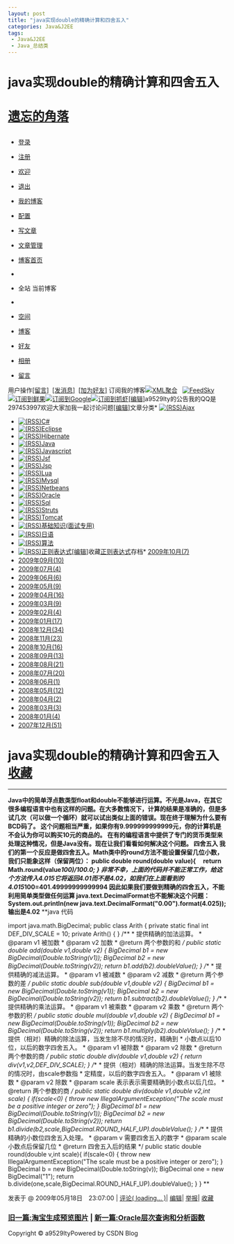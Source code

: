 ```yaml
---
layout: post
title: "java实现double的精确计算和四舍五入"
categories: Java&J2EE
tags: 
 - Java&J2EE
 - Java_总结类
--- 
```


# java实现double的精确计算和四舍五入

# [遗忘的角落](http://blog.csdn.net/a9529lty)

##

* [登录](http://passport.csdn.net/UserLogin.aspx)
* [注册](http://passport.csdn.net/CSDNUserRegister.aspx)
* [欢迎](http://hi.csdn.net/)
* [退出](http://writeblog.csdn.net/Signout.aspx)
* [我的博客](http://blog.csdn.net/)
* [配置](http://writeblog.csdn.net/configure.aspx)
* [写文章](http://writeblog.csdn.net/PostEdit.aspx)
* [文章管理](http://writeblog.csdn.net/PostList.aspx)
* [博客首页](http://blog.csdn.net/)

*
* 全站 当前博客
*

* [空间](http://hi.csdn.net/a9529lty)
* [博客](http://blog.csdn.net/a9529lty)
* [好友](http://hi.csdn.net/!s/friend/list/a9529lty)
* [相册](http://hi.csdn.net/!s/album/list/a9529lty)
* [留言](http://hi.csdn.net/!s/wall/to/a9529lty)

用户操作[[留言]](http://hi.csdn.net/!s/wall/to/a9529lty)  [[发消息]](http://hi.csdn.net/!s/msg/to/a9529lty)  [[加为好友]](http://hi.csdn.net/!s/friend/add/a9529lty) 订阅我的博客[![XML聚合]()](http://feeds.feedsky.com/csdn.net/a9529lty)   [![FeedSky]()](http://feeds.feedsky.com/csdn.net/a9529lty)[![订阅到鲜果]()](http://www.xianguo.com/subscribe.php?url=http://feeds.feedsky.com/csdn.net/a9529lty)[![订阅到Google]()](http://fusion.google.com/add?feedurl=http://feeds.feedsky.com/csdn.net/a9529lty)[![订阅到抓虾]()](http://www.zhuaxia.com/add_channel.php?url=http://feeds.feedsky.com/csdn.net/a9529lty)[[编辑]](http://writeblog.csdn.net/configure.aspx)a9529lty的公告我的QQ是297453997欢迎大家加我一起讨论问题[[编辑]](http://writeblog.csdn.net/EditCategories.aspx?catID=1)文章分类* [![(RSS)]()](http://blog.csdn.net/a9529lty/category/354401.aspx/rss)[Ajax](http://blog.csdn.net/a9529lty/category/354401.aspx)
* [![(RSS)]()](http://blog.csdn.net/a9529lty/category/352346.aspx/rss)[C#](http://blog.csdn.net/a9529lty/category/352346.aspx)
* [![(RSS)]()](http://blog.csdn.net/a9529lty/category/526658.aspx/rss)[Eclipse](http://blog.csdn.net/a9529lty/category/526658.aspx "Eclipse")
* [![(RSS)]()](http://blog.csdn.net/a9529lty/category/354338.aspx/rss)[Hibernate](http://blog.csdn.net/a9529lty/category/354338.aspx)
* [![(RSS)]()](http://blog.csdn.net/a9529lty/category/352340.aspx/rss)[Java](http://blog.csdn.net/a9529lty/category/352340.aspx)
* [![(RSS)]()](http://blog.csdn.net/a9529lty/category/352342.aspx/rss)[Javascript](http://blog.csdn.net/a9529lty/category/352342.aspx)
* [![(RSS)]()](http://blog.csdn.net/a9529lty/category/356239.aspx/rss)[Jsf](http://blog.csdn.net/a9529lty/category/356239.aspx)
* [![(RSS)]()](http://blog.csdn.net/a9529lty/category/356238.aspx/rss)[Jsp](http://blog.csdn.net/a9529lty/category/356238.aspx)
* [![(RSS)]()](http://blog.csdn.net/a9529lty/category/600868.aspx/rss)[Lua](http://blog.csdn.net/a9529lty/category/600868.aspx "Lua ")
* [![(RSS)]()](http://blog.csdn.net/a9529lty/category/431500.aspx/rss)[Mysql](http://blog.csdn.net/a9529lty/category/431500.aspx)
* [![(RSS)]()](http://blog.csdn.net/a9529lty/category/352341.aspx/rss)[Netbeans](http://blog.csdn.net/a9529lty/category/352341.aspx)
* [![(RSS)]()](http://blog.csdn.net/a9529lty/category/353973.aspx/rss)[Oracle](http://blog.csdn.net/a9529lty/category/353973.aspx)
* [![(RSS)]()](http://blog.csdn.net/a9529lty/category/403584.aspx/rss)[Sql](http://blog.csdn.net/a9529lty/category/403584.aspx)
* [![(RSS)]()](http://blog.csdn.net/a9529lty/category/430229.aspx/rss)[Struts](http://blog.csdn.net/a9529lty/category/430229.aspx)
* [![(RSS)]()](http://blog.csdn.net/a9529lty/category/354337.aspx/rss)[Tomcat](http://blog.csdn.net/a9529lty/category/354337.aspx)
* [![(RSS)]()](http://blog.csdn.net/a9529lty/category/593722.aspx/rss)[基础知识(面试专用)](http://blog.csdn.net/a9529lty/category/593722.aspx "面试专用")
* [![(RSS)]()](http://blog.csdn.net/a9529lty/category/449114.aspx/rss)[日语](http://blog.csdn.net/a9529lty/category/449114.aspx)
* [![(RSS)]()](http://blog.csdn.net/a9529lty/category/507814.aspx/rss)[算法](http://blog.csdn.net/a9529lty/category/507814.aspx)
* [![(RSS)]()](http://blog.csdn.net/a9529lty/category/352351.aspx/rss)[正则表达式](http://blog.csdn.net/a9529lty/category/352351.aspx)[[编辑]](http://writeblog.csdn.net/ArticleList.aspx)收藏[正则表达式](http://blog.csdn.net/a9529lty/category/352350.aspx)存档* [2009年10月(7)](http://blog.csdn.net/a9529lty/archive/2009/10.aspx)
* [2009年09月(10)](http://blog.csdn.net/a9529lty/archive/2009/09.aspx)
* [2009年07月(4)](http://blog.csdn.net/a9529lty/archive/2009/07.aspx)
* [2009年06月(6)](http://blog.csdn.net/a9529lty/archive/2009/06.aspx)
* [2009年05月(9)](http://blog.csdn.net/a9529lty/archive/2009/05.aspx)
* [2009年04月(16)](http://blog.csdn.net/a9529lty/archive/2009/04.aspx)
* [2009年03月(9)](http://blog.csdn.net/a9529lty/archive/2009/03.aspx)
* [2009年02月(4)](http://blog.csdn.net/a9529lty/archive/2009/02.aspx)
* [2009年01月(17)](http://blog.csdn.net/a9529lty/archive/2009/01.aspx)
* [2008年12月(34)](http://blog.csdn.net/a9529lty/archive/2008/12.aspx)
* [2008年11月(23)](http://blog.csdn.net/a9529lty/archive/2008/11.aspx)
* [2008年10月(16)](http://blog.csdn.net/a9529lty/archive/2008/10.aspx)
* [2008年09月(13)](http://blog.csdn.net/a9529lty/archive/2008/09.aspx)
* [2008年08月(21)](http://blog.csdn.net/a9529lty/archive/2008/08.aspx)
* [2008年07月(20)](http://blog.csdn.net/a9529lty/archive/2008/07.aspx)
* [2008年06月(1)](http://blog.csdn.net/a9529lty/archive/2008/06.aspx)
* [2008年05月(12)](http://blog.csdn.net/a9529lty/archive/2008/05.aspx)
* [2008年04月(2)](http://blog.csdn.net/a9529lty/archive/2008/04.aspx)
* [2008年03月(3)](http://blog.csdn.net/a9529lty/archive/2008/03.aspx)
* [2008年01月(4)](http://blog.csdn.net/a9529lty/archive/2008/01.aspx)
* [2007年12月(51)](http://blog.csdn.net/a9529lty/archive/2007/12.aspx)
# java实现double的精确计算和四舍五入 [收藏]( "收藏到我的网摘中，并分享给我的朋友")

****
**Java中的简单浮点数类型float和double不能够进行运算。不光是Java，在其它很多编程语言中也有这样的问题。在大多数情况下，计算的结果是准确的，但是多试几次（可以做一个循环）就可以试出类似上面的错误。现在终于理解为什么要有BCD码了。
这个问题相当严重，如果你有9.999999999999元，你的计算机是不会认为你可以购买10元的商品的。
在有的编程语言中提供了专门的货币类型来处理这种情况，但是Java没有。现在让我们看看如何解决这个问题。
四舍五入
我们的第一个反应是做四舍五入。Math类中的round方法不能设置保留几位小数，我们只能象这样（保留两位）：
public double round(double value){
    return Math.round(value*100)/100.0;
}
非常不幸，上面的代码并不能正常工作，给这个方法传入4.015它将返回4.01而不是4.02，如我们在上面看到的
4.015*100=401.49999999999994
因此如果我们要做到精确的四舍五入，不能利用简单类型做任何运算
java.text.DecimalFormat也不能解决这个问题：
System.out.println(new java.text.DecimalFormat("0.00").format(4.025));
输出是4.02**
**java 代码

import java.math.BigDecimal; public class Arith { private static final int DEF_DIV_SCALE = 10; private Arith() { } /** * 提供精确的加法运算。 * @param v1 被加数 * @param v2 加数 * @return 两个参数的和 */ public static double add(double v1,double v2) { BigDecimal b1 = new BigDecimal(Double.toString(v1)); BigDecimal b2 = new BigDecimal(Double.toString(v2)); return b1.add(b2).doubleValue(); } /** * 提供精确的减法运算。 * @param v1 被减数 * @param v2 减数 * @return 两个参数的差 */ public static double sub(double v1,double v2) { BigDecimal b1 = new BigDecimal(Double.toString(v1)); BigDecimal b2 = new BigDecimal(Double.toString(v2)); return b1.subtract(b2).doubleValue(); } /** * 提供精确的乘法运算。 * @param v1 被乘数 * @param v2 乘数 * @return 两个参数的积 */ public static double mul(double v1,double v2) { BigDecimal b1 = new BigDecimal(Double.toString(v1)); BigDecimal b2 = new BigDecimal(Double.toString(v2)); return b1.multiply(b2).doubleValue(); } /** * 提供（相对）精确的除法运算，当发生除不尽的情况时，精确到 * 小数点以后10位，以后的数字四舍五入。 * @param v1 被除数 * @param v2 除数 * @return 两个参数的商 */ public static double div(double v1,double v2) { return div(v1,v2,DEF_DIV_SCALE); } /** * 提供（相对）精确的除法运算。当发生除不尽的情况时，由scale参数指 * 定精度，以后的数字四舍五入。 * @param v1 被除数 * @param v2 除数 * @param scale 表示表示需要精确到小数点以后几位。 * @return 两个参数的商 */ public static double div(double v1,double v2,int scale) { if(scale<0) { throw new IllegalArgumentException("The scale must be a positive integer or zero"); } BigDecimal b1 = new BigDecimal(Double.toString(v1)); BigDecimal b2 = new BigDecimal(Double.toString(v2)); return b1.divide(b2,scale,BigDecimal.ROUND_HALF_UP).doubleValue(); } /** * 提供精确的小数位四舍五入处理。 * @param v 需要四舍五入的数字 * @param scale 小数点后保留几位 * @return 四舍五入后的结果 */ public static double round(double v,int scale){ if(scale<0) { throw new IllegalArgumentException("The scale must be a positive integer or zero"); } BigDecimal b = new BigDecimal(Double.toString(v)); BigDecimal one = new BigDecimal("1"); return b.divide(one,scale,BigDecimal.ROUND_HALF_UP).doubleValue(); } }
**

发表于 @ 2009年05月18日　23:07:00 | [评论( loading...  )](http://blog.csdn.net/a9529lty/archive/2009/05/18/4199684.aspx#FeedBack "评论")| [编辑](http://writeblog.csdn.net/PostEdit.aspx?entryId=4199684 "编辑")| [举报](mailto:webmaster@csdn.net?subject=Article%20Report!!!&body=Author:a9529lty%0D%0AURL:http://blog.csdn.net/ArticleContent.aspx?UserName=a9529lty&Entryid=4199684)| [收藏]( "收藏到我的网摘中，并分享给我的朋友")

### [旧一篇:淘宝生成预览图片](http://blog.csdn.net/a9529lty/archive/2009/05/13/4179695.aspx) | [新一篇:Oracle层次查询和分析函数](http://blog.csdn.net/a9529lty/archive/2009/05/27/4221509.aspx)[]()

Copyright © a9529ltyPowered by CSDN Blog![]()
